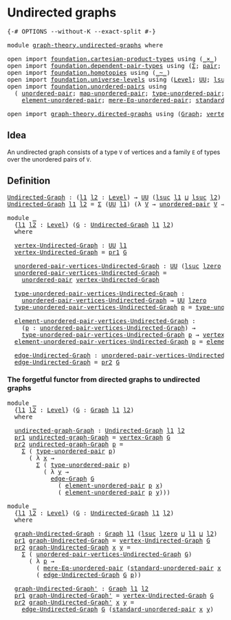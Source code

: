 # Undirected graphs

<pre class="Agda"><a id="30" class="Symbol">{-#</a> <a id="34" class="Keyword">OPTIONS</a> <a id="42" class="Pragma">--without-K</a> <a id="54" class="Pragma">--exact-split</a> <a id="68" class="Symbol">#-}</a>

<a id="73" class="Keyword">module</a> <a id="80" href="graph-theory.undirected-graphs.html" class="Module">graph-theory.undirected-graphs</a> <a id="111" class="Keyword">where</a>

<a id="118" class="Keyword">open</a> <a id="123" class="Keyword">import</a> <a id="130" href="foundation.cartesian-product-types.html" class="Module">foundation.cartesian-product-types</a> <a id="165" class="Keyword">using</a> <a id="171" class="Symbol">(</a><a id="172" href="foundation-core.cartesian-product-types.html#590" class="Function Operator">_×_</a><a id="175" class="Symbol">)</a>
<a id="177" class="Keyword">open</a> <a id="182" class="Keyword">import</a> <a id="189" href="foundation.dependent-pair-types.html" class="Module">foundation.dependent-pair-types</a> <a id="221" class="Keyword">using</a> <a id="227" class="Symbol">(</a><a id="228" href="foundation-core.dependent-pair-types.html#515" class="Record">Σ</a><a id="229" class="Symbol">;</a> <a id="231" href="foundation-core.dependent-pair-types.html#588" class="InductiveConstructor">pair</a><a id="235" class="Symbol">;</a> <a id="237" href="foundation-core.dependent-pair-types.html#605" class="Field">pr1</a><a id="240" class="Symbol">;</a> <a id="242" href="foundation-core.dependent-pair-types.html#617" class="Field">pr2</a><a id="245" class="Symbol">)</a>
<a id="247" class="Keyword">open</a> <a id="252" class="Keyword">import</a> <a id="259" href="foundation.homotopies.html" class="Module">foundation.homotopies</a> <a id="281" class="Keyword">using</a> <a id="287" class="Symbol">(</a><a id="288" href="foundation-core.homotopies.html#627" class="Function Operator">_~_</a><a id="291" class="Symbol">)</a>
<a id="293" class="Keyword">open</a> <a id="298" class="Keyword">import</a> <a id="305" href="foundation.universe-levels.html" class="Module">foundation.universe-levels</a> <a id="332" class="Keyword">using</a> <a id="338" class="Symbol">(</a><a id="339" href="Agda.Primitive.html#597" class="Postulate">Level</a><a id="344" class="Symbol">;</a> <a id="346" href="foundation-core.universe-levels.html#235" class="Primitive">UU</a><a id="348" class="Symbol">;</a> <a id="350" href="Agda.Primitive.html#780" class="Primitive">lsuc</a><a id="354" class="Symbol">;</a> <a id="356" href="Agda.Primitive.html#810" class="Primitive Operator">_⊔_</a><a id="359" class="Symbol">;</a> <a id="361" href="Agda.Primitive.html#764" class="Primitive">lzero</a><a id="366" class="Symbol">)</a>
<a id="368" class="Keyword">open</a> <a id="373" class="Keyword">import</a> <a id="380" href="foundation.unordered-pairs.html" class="Module">foundation.unordered-pairs</a> <a id="407" class="Keyword">using</a>
  <a id="415" class="Symbol">(</a> <a id="417" href="foundation.unordered-pairs.html#2387" class="Function">unordered-pair</a><a id="431" class="Symbol">;</a> <a id="433" href="foundation.unordered-pairs.html#7774" class="Function">map-unordered-pair</a><a id="451" class="Symbol">;</a> <a id="453" href="foundation.unordered-pairs.html#2762" class="Function">type-unordered-pair</a><a id="472" class="Symbol">;</a>
    <a id="478" href="foundation.unordered-pairs.html#3488" class="Function">element-unordered-pair</a><a id="500" class="Symbol">;</a> <a id="502" href="foundation.unordered-pairs.html#6748" class="Function">mere-Eq-unordered-pair</a><a id="524" class="Symbol">;</a> <a id="526" href="foundation.unordered-pairs.html#4450" class="Function">standard-unordered-pair</a><a id="549" class="Symbol">)</a>

<a id="552" class="Keyword">open</a> <a id="557" class="Keyword">import</a> <a id="564" href="graph-theory.directed-graphs.html" class="Module">graph-theory.directed-graphs</a> <a id="593" class="Keyword">using</a> <a id="599" class="Symbol">(</a><a id="600" href="graph-theory.directed-graphs.html#483" class="Function">Graph</a><a id="605" class="Symbol">;</a> <a id="607" href="graph-theory.directed-graphs.html#635" class="Function">vertex-Graph</a><a id="619" class="Symbol">;</a> <a id="621" href="graph-theory.directed-graphs.html#682" class="Function">edge-Graph</a><a id="631" class="Symbol">)</a>
</pre>
## Idea

An undirected graph consists of a type `V` of vertices and a family `E` of types over the unordered pairs of `V`.

## Definition

<pre class="Agda"><a id="Undirected-Graph"></a><a id="785" href="graph-theory.undirected-graphs.html#785" class="Function">Undirected-Graph</a> <a id="802" class="Symbol">:</a> <a id="804" class="Symbol">(</a><a id="805" href="graph-theory.undirected-graphs.html#805" class="Bound">l1</a> <a id="808" href="graph-theory.undirected-graphs.html#808" class="Bound">l2</a> <a id="811" class="Symbol">:</a> <a id="813" href="Agda.Primitive.html#597" class="Postulate">Level</a><a id="818" class="Symbol">)</a> <a id="820" class="Symbol">→</a> <a id="822" href="foundation-core.universe-levels.html#235" class="Primitive">UU</a> <a id="825" class="Symbol">(</a><a id="826" href="Agda.Primitive.html#780" class="Primitive">lsuc</a> <a id="831" href="graph-theory.undirected-graphs.html#805" class="Bound">l1</a> <a id="834" href="Agda.Primitive.html#810" class="Primitive Operator">⊔</a> <a id="836" href="Agda.Primitive.html#780" class="Primitive">lsuc</a> <a id="841" href="graph-theory.undirected-graphs.html#808" class="Bound">l2</a><a id="843" class="Symbol">)</a>
<a id="845" href="graph-theory.undirected-graphs.html#785" class="Function">Undirected-Graph</a> <a id="862" href="graph-theory.undirected-graphs.html#862" class="Bound">l1</a> <a id="865" href="graph-theory.undirected-graphs.html#865" class="Bound">l2</a> <a id="868" class="Symbol">=</a> <a id="870" href="foundation-core.dependent-pair-types.html#515" class="Record">Σ</a> <a id="872" class="Symbol">(</a><a id="873" href="foundation-core.universe-levels.html#235" class="Primitive">UU</a> <a id="876" href="graph-theory.undirected-graphs.html#862" class="Bound">l1</a><a id="878" class="Symbol">)</a> <a id="880" class="Symbol">(λ</a> <a id="883" href="graph-theory.undirected-graphs.html#883" class="Bound">V</a> <a id="885" class="Symbol">→</a> <a id="887" href="foundation.unordered-pairs.html#2387" class="Function">unordered-pair</a> <a id="902" href="graph-theory.undirected-graphs.html#883" class="Bound">V</a> <a id="904" class="Symbol">→</a> <a id="906" href="foundation-core.universe-levels.html#235" class="Primitive">UU</a> <a id="909" href="graph-theory.undirected-graphs.html#865" class="Bound">l2</a><a id="911" class="Symbol">)</a>

<a id="914" class="Keyword">module</a> <a id="921" href="graph-theory.undirected-graphs.html#921" class="Module">_</a>
  <a id="925" class="Symbol">{</a><a id="926" href="graph-theory.undirected-graphs.html#926" class="Bound">l1</a> <a id="929" href="graph-theory.undirected-graphs.html#929" class="Bound">l2</a> <a id="932" class="Symbol">:</a> <a id="934" href="Agda.Primitive.html#597" class="Postulate">Level</a><a id="939" class="Symbol">}</a> <a id="941" class="Symbol">(</a><a id="942" href="graph-theory.undirected-graphs.html#942" class="Bound">G</a> <a id="944" class="Symbol">:</a> <a id="946" href="graph-theory.undirected-graphs.html#785" class="Function">Undirected-Graph</a> <a id="963" href="graph-theory.undirected-graphs.html#926" class="Bound">l1</a> <a id="966" href="graph-theory.undirected-graphs.html#929" class="Bound">l2</a><a id="968" class="Symbol">)</a>
  <a id="972" class="Keyword">where</a>

  <a id="981" href="graph-theory.undirected-graphs.html#981" class="Function">vertex-Undirected-Graph</a> <a id="1005" class="Symbol">:</a> <a id="1007" href="foundation-core.universe-levels.html#235" class="Primitive">UU</a> <a id="1010" href="graph-theory.undirected-graphs.html#926" class="Bound">l1</a>
  <a id="1015" href="graph-theory.undirected-graphs.html#981" class="Function">vertex-Undirected-Graph</a> <a id="1039" class="Symbol">=</a> <a id="1041" href="foundation-core.dependent-pair-types.html#605" class="Field">pr1</a> <a id="1045" href="graph-theory.undirected-graphs.html#942" class="Bound">G</a>

  <a id="1050" href="graph-theory.undirected-graphs.html#1050" class="Function">unordered-pair-vertices-Undirected-Graph</a> <a id="1091" class="Symbol">:</a> <a id="1093" href="foundation-core.universe-levels.html#235" class="Primitive">UU</a> <a id="1096" class="Symbol">(</a><a id="1097" href="Agda.Primitive.html#780" class="Primitive">lsuc</a> <a id="1102" href="Agda.Primitive.html#764" class="Primitive">lzero</a> <a id="1108" href="Agda.Primitive.html#810" class="Primitive Operator">⊔</a> <a id="1110" href="graph-theory.undirected-graphs.html#926" class="Bound">l1</a><a id="1112" class="Symbol">)</a>
  <a id="1116" href="graph-theory.undirected-graphs.html#1050" class="Function">unordered-pair-vertices-Undirected-Graph</a> <a id="1157" class="Symbol">=</a>
    <a id="1163" href="foundation.unordered-pairs.html#2387" class="Function">unordered-pair</a> <a id="1178" href="graph-theory.undirected-graphs.html#981" class="Function">vertex-Undirected-Graph</a>

  <a id="1205" href="graph-theory.undirected-graphs.html#1205" class="Function">type-unordered-pair-vertices-Undirected-Graph</a> <a id="1251" class="Symbol">:</a>
    <a id="1257" href="graph-theory.undirected-graphs.html#1050" class="Function">unordered-pair-vertices-Undirected-Graph</a> <a id="1298" class="Symbol">→</a> <a id="1300" href="foundation-core.universe-levels.html#235" class="Primitive">UU</a> <a id="1303" href="Agda.Primitive.html#764" class="Primitive">lzero</a>
  <a id="1311" href="graph-theory.undirected-graphs.html#1205" class="Function">type-unordered-pair-vertices-Undirected-Graph</a> <a id="1357" href="graph-theory.undirected-graphs.html#1357" class="Bound">p</a> <a id="1359" class="Symbol">=</a> <a id="1361" href="foundation.unordered-pairs.html#2762" class="Function">type-unordered-pair</a> <a id="1381" href="graph-theory.undirected-graphs.html#1357" class="Bound">p</a>

  <a id="1386" href="graph-theory.undirected-graphs.html#1386" class="Function">element-unordered-pair-vertices-Undirected-Graph</a> <a id="1435" class="Symbol">:</a>
    <a id="1441" class="Symbol">(</a><a id="1442" href="graph-theory.undirected-graphs.html#1442" class="Bound">p</a> <a id="1444" class="Symbol">:</a> <a id="1446" href="graph-theory.undirected-graphs.html#1050" class="Function">unordered-pair-vertices-Undirected-Graph</a><a id="1486" class="Symbol">)</a> <a id="1488" class="Symbol">→</a>
    <a id="1494" href="graph-theory.undirected-graphs.html#1205" class="Function">type-unordered-pair-vertices-Undirected-Graph</a> <a id="1540" href="graph-theory.undirected-graphs.html#1442" class="Bound">p</a> <a id="1542" class="Symbol">→</a> <a id="1544" href="graph-theory.undirected-graphs.html#981" class="Function">vertex-Undirected-Graph</a>
  <a id="1570" href="graph-theory.undirected-graphs.html#1386" class="Function">element-unordered-pair-vertices-Undirected-Graph</a> <a id="1619" href="graph-theory.undirected-graphs.html#1619" class="Bound">p</a> <a id="1621" class="Symbol">=</a> <a id="1623" href="foundation.unordered-pairs.html#3488" class="Function">element-unordered-pair</a> <a id="1646" href="graph-theory.undirected-graphs.html#1619" class="Bound">p</a>

  <a id="1651" href="graph-theory.undirected-graphs.html#1651" class="Function">edge-Undirected-Graph</a> <a id="1673" class="Symbol">:</a> <a id="1675" href="graph-theory.undirected-graphs.html#1050" class="Function">unordered-pair-vertices-Undirected-Graph</a> <a id="1716" class="Symbol">→</a> <a id="1718" href="foundation-core.universe-levels.html#235" class="Primitive">UU</a> <a id="1721" href="graph-theory.undirected-graphs.html#929" class="Bound">l2</a>
  <a id="1726" href="graph-theory.undirected-graphs.html#1651" class="Function">edge-Undirected-Graph</a> <a id="1748" class="Symbol">=</a> <a id="1750" href="foundation-core.dependent-pair-types.html#617" class="Field">pr2</a> <a id="1754" href="graph-theory.undirected-graphs.html#942" class="Bound">G</a>
</pre>
### The forgetful functor from directed graphs to undirected graphs

<pre class="Agda"><a id="1838" class="Keyword">module</a> <a id="1845" href="graph-theory.undirected-graphs.html#1845" class="Module">_</a>
  <a id="1849" class="Symbol">{</a><a id="1850" href="graph-theory.undirected-graphs.html#1850" class="Bound">l1</a> <a id="1853" href="graph-theory.undirected-graphs.html#1853" class="Bound">l2</a> <a id="1856" class="Symbol">:</a> <a id="1858" href="Agda.Primitive.html#597" class="Postulate">Level</a><a id="1863" class="Symbol">}</a> <a id="1865" class="Symbol">(</a><a id="1866" href="graph-theory.undirected-graphs.html#1866" class="Bound">G</a> <a id="1868" class="Symbol">:</a> <a id="1870" href="graph-theory.directed-graphs.html#483" class="Function">Graph</a> <a id="1876" href="graph-theory.undirected-graphs.html#1850" class="Bound">l1</a> <a id="1879" href="graph-theory.undirected-graphs.html#1853" class="Bound">l2</a><a id="1881" class="Symbol">)</a>
  <a id="1885" class="Keyword">where</a>

  <a id="1894" href="graph-theory.undirected-graphs.html#1894" class="Function">undirected-graph-Graph</a> <a id="1917" class="Symbol">:</a> <a id="1919" href="graph-theory.undirected-graphs.html#785" class="Function">Undirected-Graph</a> <a id="1936" href="graph-theory.undirected-graphs.html#1850" class="Bound">l1</a> <a id="1939" href="graph-theory.undirected-graphs.html#1853" class="Bound">l2</a>
  <a id="1944" href="foundation-core.dependent-pair-types.html#605" class="Field">pr1</a> <a id="1948" href="graph-theory.undirected-graphs.html#1894" class="Function">undirected-graph-Graph</a> <a id="1971" class="Symbol">=</a> <a id="1973" href="graph-theory.directed-graphs.html#635" class="Function">vertex-Graph</a> <a id="1986" href="graph-theory.undirected-graphs.html#1866" class="Bound">G</a>
  <a id="1990" href="foundation-core.dependent-pair-types.html#617" class="Field">pr2</a> <a id="1994" href="graph-theory.undirected-graphs.html#1894" class="Function">undirected-graph-Graph</a> <a id="2017" href="graph-theory.undirected-graphs.html#2017" class="Bound">p</a> <a id="2019" class="Symbol">=</a>
    <a id="2025" href="foundation-core.dependent-pair-types.html#515" class="Record">Σ</a> <a id="2027" class="Symbol">(</a> <a id="2029" href="foundation.unordered-pairs.html#2762" class="Function">type-unordered-pair</a> <a id="2049" href="graph-theory.undirected-graphs.html#2017" class="Bound">p</a><a id="2050" class="Symbol">)</a>
      <a id="2058" class="Symbol">(</a> <a id="2060" class="Symbol">λ</a> <a id="2062" href="graph-theory.undirected-graphs.html#2062" class="Bound">x</a> <a id="2064" class="Symbol">→</a>
        <a id="2074" href="foundation-core.dependent-pair-types.html#515" class="Record">Σ</a> <a id="2076" class="Symbol">(</a> <a id="2078" href="foundation.unordered-pairs.html#2762" class="Function">type-unordered-pair</a> <a id="2098" href="graph-theory.undirected-graphs.html#2017" class="Bound">p</a><a id="2099" class="Symbol">)</a>
          <a id="2111" class="Symbol">(</a> <a id="2113" class="Symbol">λ</a> <a id="2115" href="graph-theory.undirected-graphs.html#2115" class="Bound">y</a> <a id="2117" class="Symbol">→</a>
            <a id="2131" href="graph-theory.directed-graphs.html#682" class="Function">edge-Graph</a> <a id="2142" href="graph-theory.undirected-graphs.html#1866" class="Bound">G</a>
              <a id="2158" class="Symbol">(</a> <a id="2160" href="foundation.unordered-pairs.html#3488" class="Function">element-unordered-pair</a> <a id="2183" href="graph-theory.undirected-graphs.html#2017" class="Bound">p</a> <a id="2185" href="graph-theory.undirected-graphs.html#2062" class="Bound">x</a><a id="2186" class="Symbol">)</a>
              <a id="2202" class="Symbol">(</a> <a id="2204" href="foundation.unordered-pairs.html#3488" class="Function">element-unordered-pair</a> <a id="2227" href="graph-theory.undirected-graphs.html#2017" class="Bound">p</a> <a id="2229" href="graph-theory.undirected-graphs.html#2115" class="Bound">y</a><a id="2230" class="Symbol">)))</a>

<a id="2235" class="Keyword">module</a> <a id="2242" href="graph-theory.undirected-graphs.html#2242" class="Module">_</a>
  <a id="2246" class="Symbol">{</a><a id="2247" href="graph-theory.undirected-graphs.html#2247" class="Bound">l1</a> <a id="2250" href="graph-theory.undirected-graphs.html#2250" class="Bound">l2</a> <a id="2253" class="Symbol">:</a> <a id="2255" href="Agda.Primitive.html#597" class="Postulate">Level</a><a id="2260" class="Symbol">}</a> <a id="2262" class="Symbol">(</a><a id="2263" href="graph-theory.undirected-graphs.html#2263" class="Bound">G</a> <a id="2265" class="Symbol">:</a> <a id="2267" href="graph-theory.undirected-graphs.html#785" class="Function">Undirected-Graph</a> <a id="2284" href="graph-theory.undirected-graphs.html#2247" class="Bound">l1</a> <a id="2287" href="graph-theory.undirected-graphs.html#2250" class="Bound">l2</a><a id="2289" class="Symbol">)</a>
  <a id="2293" class="Keyword">where</a>

  <a id="2302" href="graph-theory.undirected-graphs.html#2302" class="Function">graph-Undirected-Graph</a> <a id="2325" class="Symbol">:</a> <a id="2327" href="graph-theory.directed-graphs.html#483" class="Function">Graph</a> <a id="2333" href="graph-theory.undirected-graphs.html#2247" class="Bound">l1</a> <a id="2336" class="Symbol">(</a><a id="2337" href="Agda.Primitive.html#780" class="Primitive">lsuc</a> <a id="2342" href="Agda.Primitive.html#764" class="Primitive">lzero</a> <a id="2348" href="Agda.Primitive.html#810" class="Primitive Operator">⊔</a> <a id="2350" href="graph-theory.undirected-graphs.html#2247" class="Bound">l1</a> <a id="2353" href="Agda.Primitive.html#810" class="Primitive Operator">⊔</a> <a id="2355" href="graph-theory.undirected-graphs.html#2250" class="Bound">l2</a><a id="2357" class="Symbol">)</a>
  <a id="2361" href="foundation-core.dependent-pair-types.html#605" class="Field">pr1</a> <a id="2365" href="graph-theory.undirected-graphs.html#2302" class="Function">graph-Undirected-Graph</a> <a id="2388" class="Symbol">=</a> <a id="2390" href="graph-theory.undirected-graphs.html#981" class="Function">vertex-Undirected-Graph</a> <a id="2414" href="graph-theory.undirected-graphs.html#2263" class="Bound">G</a>
  <a id="2418" href="foundation-core.dependent-pair-types.html#617" class="Field">pr2</a> <a id="2422" href="graph-theory.undirected-graphs.html#2302" class="Function">graph-Undirected-Graph</a> <a id="2445" href="graph-theory.undirected-graphs.html#2445" class="Bound">x</a> <a id="2447" href="graph-theory.undirected-graphs.html#2447" class="Bound">y</a> <a id="2449" class="Symbol">=</a>
    <a id="2455" href="foundation-core.dependent-pair-types.html#515" class="Record">Σ</a> <a id="2457" class="Symbol">(</a> <a id="2459" href="graph-theory.undirected-graphs.html#1050" class="Function">unordered-pair-vertices-Undirected-Graph</a> <a id="2500" href="graph-theory.undirected-graphs.html#2263" class="Bound">G</a><a id="2501" class="Symbol">)</a>
      <a id="2509" class="Symbol">(</a> <a id="2511" class="Symbol">λ</a> <a id="2513" href="graph-theory.undirected-graphs.html#2513" class="Bound">p</a> <a id="2515" class="Symbol">→</a>
        <a id="2525" class="Symbol">(</a> <a id="2527" href="foundation.unordered-pairs.html#6748" class="Function">mere-Eq-unordered-pair</a> <a id="2550" class="Symbol">(</a><a id="2551" href="foundation.unordered-pairs.html#4450" class="Function">standard-unordered-pair</a> <a id="2575" href="graph-theory.undirected-graphs.html#2445" class="Bound">x</a> <a id="2577" href="graph-theory.undirected-graphs.html#2447" class="Bound">y</a><a id="2578" class="Symbol">)</a> <a id="2580" href="graph-theory.undirected-graphs.html#2513" class="Bound">p</a><a id="2581" class="Symbol">)</a> <a id="2583" href="foundation-core.cartesian-product-types.html#590" class="Function Operator">×</a>
        <a id="2593" class="Symbol">(</a> <a id="2595" href="graph-theory.undirected-graphs.html#1651" class="Function">edge-Undirected-Graph</a> <a id="2617" href="graph-theory.undirected-graphs.html#2263" class="Bound">G</a> <a id="2619" href="graph-theory.undirected-graphs.html#2513" class="Bound">p</a><a id="2620" class="Symbol">))</a>

  <a id="2626" href="graph-theory.undirected-graphs.html#2626" class="Function">graph-Undirected-Graph&#39;</a> <a id="2650" class="Symbol">:</a> <a id="2652" href="graph-theory.directed-graphs.html#483" class="Function">Graph</a> <a id="2658" href="graph-theory.undirected-graphs.html#2247" class="Bound">l1</a> <a id="2661" href="graph-theory.undirected-graphs.html#2250" class="Bound">l2</a>
  <a id="2666" href="foundation-core.dependent-pair-types.html#605" class="Field">pr1</a> <a id="2670" href="graph-theory.undirected-graphs.html#2626" class="Function">graph-Undirected-Graph&#39;</a> <a id="2694" class="Symbol">=</a> <a id="2696" href="graph-theory.undirected-graphs.html#981" class="Function">vertex-Undirected-Graph</a> <a id="2720" href="graph-theory.undirected-graphs.html#2263" class="Bound">G</a>
  <a id="2724" href="foundation-core.dependent-pair-types.html#617" class="Field">pr2</a> <a id="2728" href="graph-theory.undirected-graphs.html#2626" class="Function">graph-Undirected-Graph&#39;</a> <a id="2752" href="graph-theory.undirected-graphs.html#2752" class="Bound">x</a> <a id="2754" href="graph-theory.undirected-graphs.html#2754" class="Bound">y</a> <a id="2756" class="Symbol">=</a>
    <a id="2762" href="graph-theory.undirected-graphs.html#1651" class="Function">edge-Undirected-Graph</a> <a id="2784" href="graph-theory.undirected-graphs.html#2263" class="Bound">G</a> <a id="2786" class="Symbol">(</a><a id="2787" href="foundation.unordered-pairs.html#4450" class="Function">standard-unordered-pair</a> <a id="2811" href="graph-theory.undirected-graphs.html#2752" class="Bound">x</a> <a id="2813" href="graph-theory.undirected-graphs.html#2754" class="Bound">y</a><a id="2814" class="Symbol">)</a>
</pre>